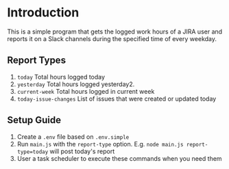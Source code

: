 # Introduction
This is a simple program that gets the logged work hours of a JIRA user and reports it on a Slack channels during the specified time of every weekday.

## Report Types
1. `today` Total hours logged today
2. `yesterday` Total hours logged yesterday2.
3. `current-week` Total hours logged in current week
4. `today-issue-changes` List of issues that were created or updated today

## Setup Guide
1. Create a `.env` file based on `.env.simple`
2. Run `main.js` with the `report-type` option. E.g. `node main.js report-type=today` will post today's report
3. User a task scheduler to execute these commands when you need them
